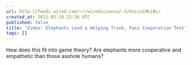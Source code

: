 ```yaml
---
url: http://feeds.wired.com/~r/wiredscience/~3/HsLcu1MhiBs/
created_at: 2011-03-10 22:26 UTC
published: false
title: 'Video: Elephants Lend a Helping Trunk, Pass Cooperation Test'
tags: []
---
```


How does this fit into game theory? Are elephants more cooperative and empathetic than those asshole humans?
